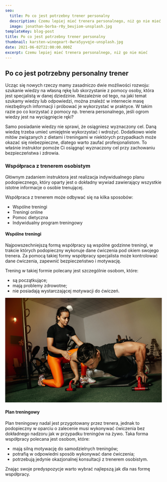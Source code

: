 ```yaml
---
seo:
  title: Po co jest potrzebny trener personalny
  description: Czemu lepiej mieć trenera personalnego, niż go nie mieć
  image: jonathan-borba-r0y_beujiom-unsplash.jpg
templateKey: blog-post
title: Po co jest potrzebny trener personalny
thumbnail: karsten-winegeart-0wra5yyvqje-unsplash.jpg
date: 2021-06-02T22:00:00.000Z
excerpt: Czemu lepiej mieć trenera personalnego, niż go nie mieć
---
```

## Po co jest potrzebny personalny trener

Ucząc się nowych rzeczy mamy zasadniczo dwie możliwości rozwoju: szukanie wiedzy na własną rękę lub skorzystanie z pomocy osoby, która jest specjalistą w danej dziedzinie. Niezależnie od tego, na jaki temat szukamy wiedzy lub odpowiedzi, można znaleźć w internecie masę niezbędnych informacji i próbować je wykorzystać w praktyce. W takim razie po co korzystać z pomocy np. trenera personalnego, jeśli ogrom wiedzy jest na wyciągnięcie ręki?

Samo posiadanie wiedzy nie sprawi, że osiągniesz wyznaczony cel. Daną wiedzę trzeba umieć umiejętnie wykorzystać i wdrożyć. Dodatkowo wiele mitów związanych z dietami i treningami w niektórych przypadkach może okazać się niebezpieczne, dlatego warto zaufać profesjonalistom. To właśnie instruktor pomoże Ci osiągnąć wyznaczony cel przy zachowaniu bezpieczeństwa i zdrowia.

### Współpraca z trenerem osobistym

Głównym zadaniem instruktora jest realizacja indywidualnego planu podopiecznego, który oparty jest o dokładny wywiad zawierający wszystkie istotne informacje o osobie trenującej.

Współpraca z trenerem może odbywać się na kilka sposobów:

* Wspólne treningi
* Treningi online
* Pomoc dietyczna
* Indywidualny program treningowy

#### Wspólne treningi

Najpowszechniejszą formą współpracy są wspólne godzinne treningi, w trakcie których podopieczny wykonuje dane ćwiczenia pod okiem swojego trenera. Za pomocą takiej formy współpracy specjalista może kontrolować dane ćwiczenia, zapewnić bezpieczeństwo i motywację. 

Trening w takiej formie polecany jest szczególnie osobom, które:

* są początkujące;
* mają problemy zdrowotne;
* nie posiadają wystarczającej motywacji do ćwiczeń.

![treningi z trenerem personalnym](jonathan-borba-r0y_beujiom-unsplash.jpg "Czemu warto mieć trenera")

#### Plan treningowy

Plan treningowy nadal jest przygotowany przez trenera, jednak to podopieczny w oparciu o zalecenie musi wykonywać ćwiczenia bez dokładnego nadzoru jak w przypadku treningów na żywo. Taka forma współpracy polecana jest osobom, które:

* mają silną motywację do samodzielnych treningów;
* potrafią w odpowiedni sposób wykonywać dane ćwiczenia;
* potrzebują jedynie okazjonalnej konsultacji z trenerem osobistym.

Znając swoje predyspozycje warto wybrać najlepszą jak dla nas formę współpracy.
